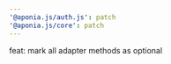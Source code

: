 ```yaml
---
'@aponia.js/auth.js': patch
'@aponia.js/core': patch
---
```


feat: mark all adapter methods as optional
